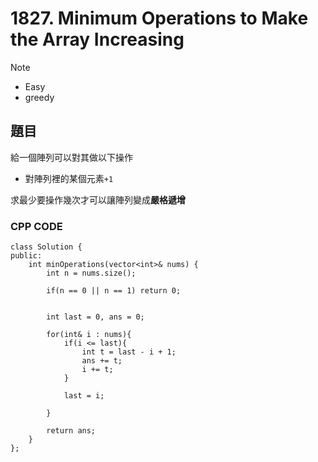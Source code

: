 # 1827. Minimum Operations to Make the Array Increasing


>[!note]
>- Easy
>- greedy


## 題目

給一個陣列可以對其做以下操作

- 對陣列裡的某個元素`+1`

求最少要操作幾次才可以讓陣列變成**嚴格遞增**


### CPP CODE

```
class Solution {
public:
    int minOperations(vector<int>& nums) {
        int n = nums.size();

        if(n == 0 || n == 1) return 0;


        int last = 0, ans = 0;

        for(int& i : nums){
            if(i <= last){
                int t = last - i + 1;
                ans += t;
                i += t;
            }

            last = i;

        }

        return ans;
    }
};
```
